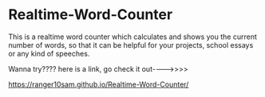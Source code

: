 # Realtime-Word-Counter

This is a realtime word counter which calculates and shows you the current number of words, so that it can be helpful for your projects, school essays or any kind of speeches.

Wanna try???? here is a link, go check it out---->>>>

https://ranger10sam.github.io/Realtime-Word-Counter/
